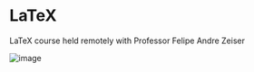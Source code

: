 # LaTeX
 LaTeX course held remotely with Professor Felipe Andre Zeiser

![image](https://user-images.githubusercontent.com/68930726/117336914-1d3de600-ae73-11eb-9f48-1072954bad15.png)
